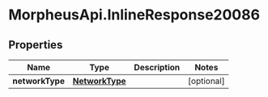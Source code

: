 # MorpheusApi.InlineResponse20086

## Properties

Name | Type | Description | Notes
------------ | ------------- | ------------- | -------------
**networkType** | [**NetworkType**](NetworkType.md) |  | [optional] 



